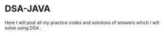 # DSA-JAVA
 Here I will post all my practice codes and solutions of answers which I will solve using DSA .
